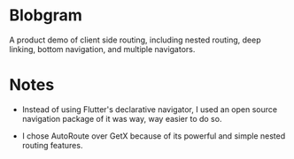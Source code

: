 # Blobgram

A product demo of client side routing, including nested routing, deep linking, bottom navigation, and multiple navigators. 

# Notes 

* Instead of using Flutter's declarative navigator, I used an open source navigation package of it was way, way easier to do so. 

* I chose AutoRoute over GetX because of its powerful and simple nested routing features. 

